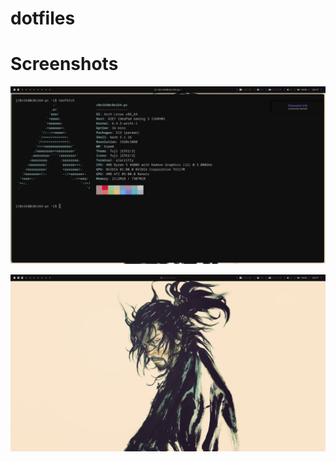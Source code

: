 # dotfiles

<h1> Screenshots </h1>

![first](https://github.com/c0x164/dotfiles/blob/main/screenshots/2023-07-25_00-47.png)

![second](https://github.com/c0x164/dotfiles/blob/main/screenshots/2023-07-25_00-48.png)